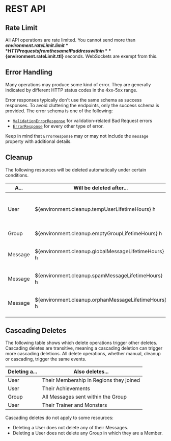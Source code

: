 # REST API

## Rate Limit

All API operations are rate limited.
You cannot send more than **${environment.rateLimit.limit}** HTTP requests
from the same IP address within **${environment.rateLimit.ttl}** seconds.
WebSockets are exempt from this.

## Error Handling

Many operations may produce some kind of error.
They are generally indicated by different HTTP status codes in the 4xx-5xx range.

Error responses typically don't use the same schema as success responses.
To avoid cluttering the endpoints, only the success schema is provided.
The error schema is one of the following:

* [`ValidationErrorResponse`](#model-ValidationErrorResponse) for validation-related Bad Request errors
* [`ErrorResponse`](#model-ErrorResponse) for every other type of error.

Keep in mind that `ErrorResponse` may or may not include the `message` property with additional details.

## Cleanup

The following resources will be deleted automatically under certain conditions.

| A...    | Will be deleted after...                            | If...                                     |
|---------|-----------------------------------------------------|-------------------------------------------|
| User    | ${environment.cleanup.tempUserLifetimeHours} h      | they seem to be for temporary use         |
| Group   | ${environment.cleanup.emptyGroupLifetimeHours} h    | it has no messages                        |
| Message | ${environment.cleanup.globalMessageLifetimeHours} h | it was posted in a global channel         |
| Message | ${environment.cleanup.spamMessageLifetimeHours} h   | it appears to be spam                     |
| Message | ${environment.cleanup.orphanMessageLifetimeHours} h | the sender was deleted                    |

## Cascading Deletes

The following table shows which delete operations trigger other deletes.
Cascading deletes are transitive, meaning a cascading deletion can trigger more cascading deletions.
All delete operations, whether manual, cleanup or cascading, trigger the same events.

| Deleting a... | Also deletes...                         |
|---------------|-----------------------------------------|
| User          | Their Membership in Regions they joined |
| User          | Their Achievements                      |
| Group         | All Messages sent within the Group      |
| User          | Their Trainer and Monsters              |

Cascading deletes do not apply to some resources:

* Deleting a User does not delete any of their Messages.
* Deleting a User does not delete any Group in which they are a Member.
